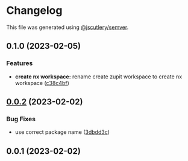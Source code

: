 # Changelog

This file was generated using [@jscutlery/semver](https://github.com/jscutlery/semver).

## 0.1.0 (2023-02-05)


### Features

* **create nx workspace:** rename create zupit workspace to create nx workspace ([c38c4bf](https://github.com/zupit-it/nx/commit/c38c4bf5e8cf6eeabb0393c626830506aab0588f))

## [0.0.2](https://github.com/zupit-it/nx/compare/create-nx-workspace-0.0.1...create-nx-workspace-0.0.2) (2023-02-02)


### Bug Fixes

* use correct package name ([3dbdd3c](https://github.com/zupit-it/nx/commit/3dbdd3c8c43534a5335016879b5a7985abf08544))

## 0.0.1 (2023-02-02)
